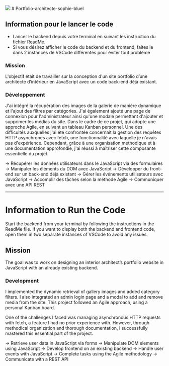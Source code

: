 <img src ="https://icons.iconarchive.com/icons/wikipedia/flags/256/FR-France-Flag-icon.png" />
# Portfolio-architecte-sophie-bluel

## Information pour le lancer le code

 - Lancer le backend depuis votre terminal en suivant les instruction du fichier ReadMe.
 - Si vous désirez afficher le code du backend et du frontend, faites le dans 2 instances de VSCode différentes pour éviter tout problème

###  Mission

L'objectif était de travailler sur la conception d'un site portfolio d’une architecte d’intérieur en JavaScript avec un code back-end déjà existant. 

### Développement 
J'ai intégré la récupération des images de la galerie de manière dynamique et l'ajout des filtres par catégories. J'ai également ajouté une page de connexion pour l'administrateur ainsi qu'une modale permettant d'ajouter et supprimer les médias du site. Dans le cadre de ce projet, qui adopte une approche Agile,  en suivant un tableau Kanban personnel. Une des difficultés auxquelles j'ai été confrontée concernait la gestion des requêtes HTTP asynchrones avec fetch, une fonctionnalité avec laquelle je n'avais pas d'expérience. Cependant, grâce à une organisation méthodique et à une documentation approfondie, j'ai réussi à maîtriser cette composante essentielle du projet.

-> Récupérer les données utilisateurs dans le JavaScript via des formulaires
-> Manipuler les éléments du DOM avec JavaScript
-> Développer du front-end sur un back-end déjà existant
-> Gérer les événements utilisateurs avec JavaScript
-> Accomplir des tâches selon la méthode Agile
-> Communiquer avec une API REST

--------------------------------------------------------------------------------------------

#   Information to Run the Code
Start the backend from your terminal by following the instructions in the ReadMe file.
If you want to display both the backend and frontend code, open them in two separate instances of VSCode to avoid any issues.
##   Mission
The goal was to work on designing an interior architect’s portfolio website in JavaScript with an already existing backend.

###   Development
I implemented the dynamic retrieval of gallery images and added category filters. I also integrated an admin login page and a modal to add and remove media from the site. This project followed an Agile approach, using a personal Kanban board.

One of the challenges I faced was managing asynchronous HTTP requests with fetch, a feature I had no prior experience with. However, through methodical organization and thorough documentation, I successfully mastered this essential part of the project.

-> Retrieve user data in JavaScript via forms
-> Manipulate DOM elements using JavaScript
-> Develop frontend on an existing backend
-> Handle user events with JavaScript
-> Complete tasks using the Agile methodology
-> Communicate with a REST API

